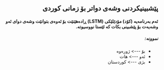 ## <div dir="rtl">پێشبینیکردنی وشەی دواتر بۆ زمانی کوردی</div>

#### <div dir="rtl">ئەم بەرنامەیە (کۆد) مۆدێلێکی (LSTM) ڕادەهێنێت بۆ ئەوەی بتوانێت وشەی دوای ئەو وشەیەت بۆ پێشبینی بکات کە ئێستا نووسیوتە.</div>
##### <div dir="rtl">نموونە:</div>

<div dir="rtl">
  <ul dir="rtl">
  <li dir="rtl">بۆ ---> ژورەوە</li>
  <li dir="rtl">ئەو ---> هات</li>
  <li dir="rtl">بژی ---> کوردستان</li>
</ul>
</div>
